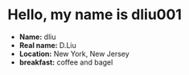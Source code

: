 # Hello, my name is dliu001 

* **Name:** dliu
* **Real name:** D.Liu
* **Location:** New York, New Jersey
* **breakfast:**  coffee and bagel
